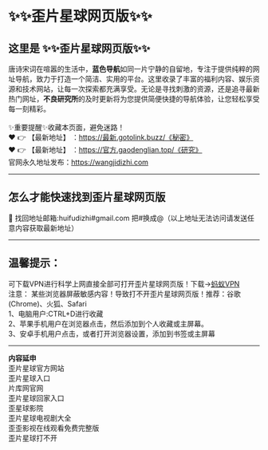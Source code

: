 # :sparkles::sparkles:歪片星球网页版:sparkles::sparkles:
## 这里是 **:sparkles::sparkles:歪片星球网页版:sparkles::sparkles:**<br>
唐诗宋词在喧嚣的生活中，**蓝色导航**如同一片宁静的自留地，专注于提供纯粹的网址导航，致力于打造一个简洁、实用的平台。这里收录了丰富的福利内容、娱乐资源和技术网站，让每一次探索都充满享受。无论是寻找刺激的资源，还是追寻最新热门网址，**不良研究所**的及时更新将为您提供简便快捷的导航体验，让您轻松享受每一刻精彩。<br><br>
✨重要提醒✨收藏本页面，避免迷路！<br>
❤️ 👉 【最新地址】 ：https://最新.gotolink.buzz/《秘密》<br>
❤️ 👉 【最新地址】 ：https://官方.gaodenglian.top/《研究》<br>
官网永久地址发布：https://wangjidizhi.com<br>

---
## **怎么才能快速找到歪片星球网页版**<br>

📧 找回地址邮箱:huifudizhi#gmail.com 把#换成@（以上地址无法访问请发送任意内容获取最新地址）<br>

---
## 温馨提示：
可下载VPN进行科学上网直接全部可打开歪片星球网页版！下载→<a href="https://57b.barrtaq.cc/c-21265/a-bS5rc" target="_blank">蚂蚁VPN</a><br>
注意： 某些浏览器屏蔽敏感内容！导致打不开歪片星球网页版！推荐：谷歌(Chrome)、火狐、Safari<br>
1、电脑用户:CTRL+D进行收藏<br>
2、苹果手机用户在浏览器点击，然后添加到个人收藏或主屏幕。<br>
3、安卓手机用户点击，或者打开浏览器设置，添加到书签或主屏幕

---
**内容延申**<br>
歪片星球官方网站<br>
歪片星球入口<br>
片库网官网<br>
歪片星球回家入口<br>
歪星球影院<br>
歪片星球电视剧大全<br>
歪歪影视在线观看免费完整版<br>
歪片星球打不开<br>
